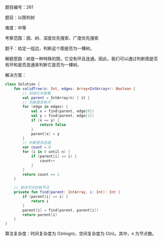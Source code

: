 题目编号：261

题目：以图判树

难度：中等

考察范围：图、树、深度优先搜索、广度优先搜索

题干：给定一组边，判断这个图是否为一棵树。

解题思路：树是一种特殊的图，它没有环且连通。因此，我们可以通过判断图是否有环和是否连通来判断它是否为一棵树。

解决方案：

```kotlin
class Solution {
    fun validTree(n: Int, edges: Array<IntArray>): Boolean {
        // 初始化并查集
        val parent = IntArray(n) { it }
        // 判断是否有环
        for (edge in edges) {
            val x = find(parent, edge[0])
            val y = find(parent, edge[1])
            if (x == y) {
                return false
            }
            parent[x] = y
        }
        // 判断是否连通
        var count = 0
        for (i in 0 until n) {
            if (parent[i] == i) {
                count++
            }
        }
        return count == 1
    }

    // 查找节点的根节点
    private fun find(parent: IntArray, i: Int): Int {
        if (parent[i] == i) {
            return i
        }
        parent[i] = find(parent, parent[i])
        return parent[i]
    }
}
```

算法复杂度：时间复杂度为 O(nlogn)，空间复杂度为 O(n)。其中，n 为节点数。
